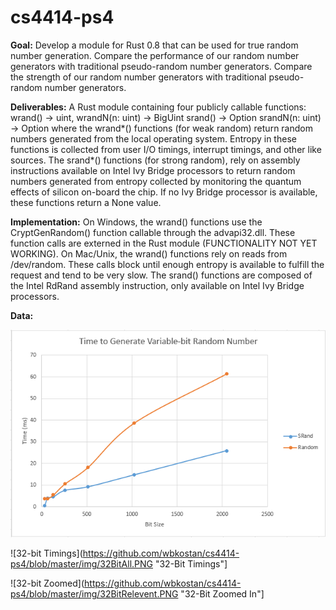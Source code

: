 cs4414-ps4
==========

**Goal:** Develop a module for Rust 0.8 that can be used for 
true random number generation. Compare the performance of our
random number generators with traditional pseudo-random number 
generators. Compare the strength of our random number generators
with traditional pseudo-random number generators. 

**Deliverables:** A Rust module containing four publicly callable
functions: 
	wrand() -> uint, 
	wrandN(n: uint) -> BigUint 
	srand() -> Option<uint>
	srandN(n: uint) -> Option<BigUint>
where the wrand*() functions (for weak random) return random numbers 
generated from the local operating system.  Entropy in these functions 
is collected from user I/O timings, interrupt timings, and other like sources.
The srand*() functions (for strong random), rely on assembly instructions
available on Intel Ivy Bridge processors to return random numbers generated
from entropy collected by monitoring the quantum effects of silicon on-board
the chip. If no Ivy Bridge processor is available, these functions return a 
None value. 

**Implementation:** On Windows, the wrand() functions use the CryptGenRandom()
function callable through the advapi32.dll. These function calls are externed
in the Rust module (FUNCTIONALITY NOT YET WORKING). On Mac/Unix, the wrand()
functions rely on reads from /dev/random. These calls block until enough
entropy is available to fulfill the request and tend to be very slow. The
srand() functions are composed of the Intel RdRand assembly instruction,
only available on Intel Ivy Bridge processors.

**Data:**

![Variable-Bit Timings](https://github.com/wbkostan/cs4414-ps4/blob/master/img/VariableBitChart.PNG "Variable-Bit Timings")

![32-bit Timings](https://github.com/wbkostan/cs4414-ps4/blob/master/img/32BitAll.PNG "32-Bit Timings"]

![32-bit Zoomed](https://github.com/wbkostan/cs4414-ps4/blob/master/img/32BitRelevent.PNG "32-Bit Zoomed In"]

